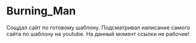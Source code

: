# Burning_Man
Сощдал сайт по готовому шаблону.
Подсматривал написание самого сайта по шаблону
на youtube.
На данный момент ссылки не рабочие!
